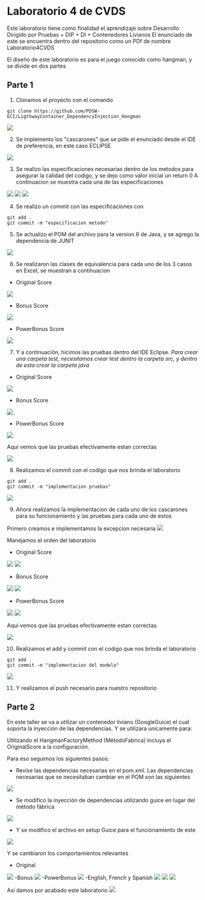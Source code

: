 # Laboratorio 4 de CVDS

Este laboratorio tiene como finalidad el aprendizaje sobre Desarrollo Dirigido por Pruebas + DIP + DI + Contenedores Livianos
El enunciado de este se encuentra dentro del repositorio como un PDf de nombre Laboratorio4CVDS

El diseño de este laboratorio es para el juego conocido como hangman, y se divide en dos partes

## Parte 1

1. Clonamos el proyecto con el comando
```
git clone https://github.com/PDSW-ECI/LigthwayContainer_DependencyInjection_Hangman
```

<img  src="https://github.com/JuanMunozD/CVDS4/blob/master/img/ClonarRepositorio.PNG">

2. Se implemento los "cascarones" que se pide el enunciado desde el IDE de preferencia, en este caso ECLIPSE

<img  src="https://github.com/JuanMunozD/CVDS4/blob/master/img/CascaronesDelModelo.PNG">

3. Se realizo las especificaciones necesarias dentro de los metodos para asegurar la calidad del codigo, y se dejo como valor inicial un return 0
A continuacion se muestra cada una de las especificaciones
<img  src="https://github.com/JuanMunozD/CVDS4/blob/master/img/EspecificacionOriginalScore.PNG">

<img  src="https://github.com/JuanMunozD/CVDS4/blob/master/img/EspecificacionBonusScore.PNG">

<img  src="https://github.com/JuanMunozD/CVDS4/blob/master/img/EspecificacionPowerBonusScore.PNG">

4. Se realizo un commit con las especificaciones con 
```
git add .
git commit -m "especificacion metodo"
```

5. Se actualizo el POM del archivo para la version 8 de Java, y se agrego la dependencia de JUNIT

<img  src="https://github.com/JuanMunozD/CVDS4/blob/master/img/ActualizarPOM.PNG">

6. Se realizaron las clases de equivalencia para cada uno de los 3 casos en Excel, se muestran a continuacion

- Original Score

<img  src="https://github.com/JuanMunozD/CVDS4/blob/master/img/ClasesEquivalencia1.PNG">

- Bonus Score

<img  src="https://github.com/JuanMunozD/CVDS4/blob/master/img/ClasesEquivalencia2.PNG">

- PowerBonus Score

<img  src="https://github.com/JuanMunozD/CVDS4/blob/master/img/ClasesEquivalencia3.PNG">

7. Y a continuación, hicimos las pruebas dentro del IDE Eclipse.
_Para crear una carpeta test, necesitamos crear test dentro la carpeta src, y dentro de esta crear la carpeta java_

- Original Score

<img  src="https://github.com/JuanMunozD/CVDS4/blob/master/img/PruebasOriginalScore.PNG">

- Bonus Score

<img  src="https://github.com/JuanMunozD/CVDS4/blob/master/img/PruebasBonusScore.PNG">

- PowerBonus Score

<img  src="https://github.com/JuanMunozD/CVDS4/blob/master/img/PruebasPowerBonusScore.PNG">

Aqui vemos que las pruebas efectivamente estan correctas

<img  src="https://github.com/JuanMunozD/CVDS4/blob/master/img/FuncionamientoPruebasCorrecto.PNG">

8. Realizamos el commit con el codigo que nos brinda el laboratorio

```
git add .
git commit -m "implementacion pruebas"
```

<img  src="https://github.com/JuanMunozD/CVDS4/blob/master/img/commitPruebas.PNG">

9. Ahora realizamos la implementacion de cada uno de los cascarones para su funcionamiento y las pruebas para cada uno de estos

Primero creamos e implementamos la excepcion necesaria
<img  src="https://github.com/JuanMunozD/CVDS4/blob/master/img/ExcepcionGameScore.PNG">

Manejamos el orden del laboratorio

- Original Score

<img  src="https://github.com/JuanMunozD/CVDS4/blob/master/img/OriginalScoreImplementacion.PNG">
<img  src="https://github.com/JuanMunozD/CVDS4/blob/master/img/PruebasOriginalScore2.PNG">

- Bonus Score

<img  src="https://github.com/JuanMunozD/CVDS4/blob/master/img/BonusScoreImplementacion.PNG">
<img  src="https://github.com/JuanMunozD/CVDS4/blob/master/img/PruebasBonusScore.PNG">

- PowerBonus Score

<img  src="https://github.com/JuanMunozD/CVDS4/blob/master/img/PowerBonusScoreImplementacion.PNG">
<img  src="https://github.com/JuanMunozD/CVDS4/blob/master/img/PruebasPowerBonusScore.PNG">

Aqui vemos que las pruebas efectivamente estan correctas

<img  src="https://github.com/JuanMunozD/CVDS4/blob/master/img/FuncionamientoCorrectoPruebas2.PNG">


10. Realizamos el add y commit con el codigo que nos brinda el laboratorio

```
git add .
git commit -m "implementacion del modelo"
```

<img  src="https://github.com/JuanMunozD/CVDS4/blob/master/img/commitFinal.PNG">

11. Y realizamos el push necesario para nuestro repositorio

## Parte 2

En este taller se va a utilizar un contenedor liviano (GoogleGuice) el cual soporta la inyección de las dependencias.
Y se utilizara unicamente para:

Utilizando el HangmanFactoryMethod (MétodoFabrica) incluya el OriginalScore a la configuración.

Para eso seguimos los siguientes pasos:
- Revise las dependencias necesarias en el pom.xml.
Las dependencias necesarias que se necesitaban cambiar en el POM son las siguientes

<img  src="https://github.com/JuanMunozD/CVDS4/blob/master/img/POMmodificado.PNG">

- Se modifico la inyección de dependencias utilizando guice en lugar del método fábrica

<img  src="https://github.com/JuanMunozD/CVDS4/blob/master/img/ConstruccionAtravesDeGuice.PNG">

- Y se modifico el archivo en setup Guice para el funcionamiento de este

<img  src="https://github.com/JuanMunozD/CVDS4/blob/master/img/hangmanGuice.PNG">

Y se cambiaron los comportamientos relevantes
- Original
<img  src="https://github.com/JuanMunozD/CVDS4/blob/master/img/injectOriginal.PNG">
-Bonus
<img  src="https://github.com/JuanMunozD/CVDS4/blob/master/img/injectBonus.PNG">
-PowerBonus
<img  src="https://github.com/JuanMunozD/CVDS4/blob/master/img/injectPowerBonus.PNG">
-English, French y Spanish
<img  src="https://github.com/JuanMunozD/CVDS4/blob/master/img/injectEnglish.PNG">
<img  src="https://github.com/JuanMunozD/CVDS4/blob/master/img/injectFrench.PNG">
<img  src="https://github.com/JuanMunozD/CVDS4/blob/master/img/injectSpanish.PNG">

Así damos por acabado este laboratorio
<img  src="https://github.com/JuanMunozD/CVDS4/blob/master/img/hangmanFinal.PNG">
